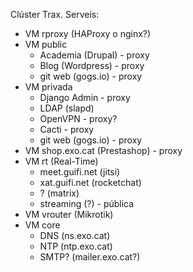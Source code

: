 Clúster Trax. Serveis:
- VM rproxy (HAProxy o nginx?)
- VM public
    - Academia (Drupal) - proxy
    - Blog (Wordpress) - proxy
    - git web (gogs.io) - proxy
- VM privada
    - Django Admin - proxy
    - LDAP (slapd)
    - OpenVPN - proxy?
    - Cacti - proxy
    - git web (gogs.io) - proxy
- VM shop.exo.cat (Prestashop) - proxy
- VM rt (Real-Time)
    - meet.guifi.net (jitsi)
    - xat.guifi.net (rocketchat)
    - ? (matrix)
    - streaming (?) - pública
- VM vrouter (Mikrotik)
- VM core
    - DNS (ns.exo.cat)
    - NTP (ntp.exo.cat)
    - SMTP? (mailer.exo.cat?)
